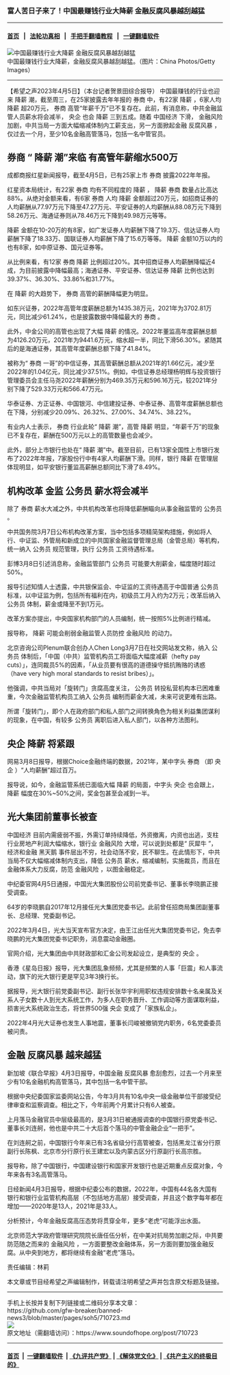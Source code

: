### 富人苦日子来了！中国最赚钱行业大降薪 金融反腐风暴越刮越猛
------------------------

#### [首页](https://github.com/gfw-breaker/banned-news3/blob/master/README.md) &nbsp;&nbsp;|&nbsp;&nbsp; [法轮功真相](https://github.com/begood0513/basic/blob/master/README.md)  &nbsp;&nbsp;|&nbsp;&nbsp; [手把手翻墙教程](https://github.com/gfw-breaker/guides/wiki)  &nbsp;&nbsp;|&nbsp;&nbsp; [一键翻墙软件](https://github.com/gfw-breaker/nogfw/blob/master/README.md)  



<div><img alt="中国最赚钱行业大降薪 金融反腐风暴越刮越猛" src="https://img.soundofhope.org/2023-04/1680728293923.jpg"/>
<br/><figcaption class="caption">
 中国最赚钱行业大降薪，金融反腐风暴越刮越猛。（图片：China Photos/Getty Images）
</figcaption></div><hr/>


<div><div class="Content__Wrapper sc-1bvya0-0 elmmKw article_body" data-checkusr="" itemprop="articleBody">
 <div id="post_place_1">
 </div>
 <p class="meta-top">
  <span class="meta">
   【希望之声2023年4月5日】（本台记者贺景田综合报导）
  </span>
  中国最赚钱的行业也迎来
  <ok href="/term/189272">
   降薪
  </ok>
  潮，截至周三，在25家披露去年年报的
  <ok href="/term/317323">
   券商
  </ok>
  中，有22家
  <ok href="/term/189272">
   降薪
  </ok>
  ，6家人均
  <ok href="/term/189272">
   降薪
  </ok>
  超20万元，
  <ok href="/term/317323">
   券商
  </ok>
  高管“年薪千万”已不复存在。此前，有消息称，中共金融监管人员薪水将会减半，
  <ok href="/term/125945">
   央企
  </ok>
  也会
  <ok href="/term/189272">
   降薪
  </ok>
  三到五成。随着
  <ok href="/term/2423">
   中国经济
  </ok>
  下滑，
  <ok href="/term/19163">
   金融风险
  </ok>
  加剧，中共当局一方面大幅缩减体制内工薪支出，另一方面掀起金融
  <ok href="/term/43695">
   反腐风暴
  </ok>
  ，仅过去一个月，至少10名金融高管落马，包括一名中管官员。
 </p>
 <h2>
  <strong>
   <ok href="/term/317323">
    券商
   </ok>
   “
   <ok href="/term/189272">
    降薪
   </ok>
   潮”来临 有高管年薪缩水500万
  </strong>
 </h2>
 <p>
  成都商报红星新闻报导，截至4月5日，已有25家上市
  <ok href="/term/317323">
   券商
  </ok>
  披露2022年年报。
 </p>
 <p>
  红星资本局统计，有22家
  <ok href="/term/317323">
   券商
  </ok>
  均有不同程度的
  <ok href="/term/189272">
   降薪
  </ok>
  ，
  <ok href="/term/189272">
   降薪
  </ok>
  <ok href="/term/317323">
   券商
  </ok>
  数量占比高达88%。从绝对金额来看，有6家
  <ok href="/term/317323">
   券商
  </ok>
  人均
  <ok href="/term/189272">
   降薪
  </ok>
  金额超过20万元，如招商证券的人均薪酬从77.97万元下降至47.27万元、平安证券的人均薪酬从88.08万元下降到58.26万元、海通证券则从78.46万元下降到49.98万元等等。
 </p>
 <p>
  <ok href="/term/189272">
   降薪
  </ok>
  金额在10-20万的有8家，如广发证券人均薪酬下降了19.3万、信达证券人均薪酬下降了18.33万、国联证券人均薪酬下降了15.6万等等。
  <ok href="/term/189272">
   降薪
  </ok>
  金额10万以内的也有8家，如中原证券、国元证券等。
 </p>
 <p>
  从比例来看，有12家
  <ok href="/term/317323">
   券商
  </ok>
  <ok href="/term/189272">
   降薪
  </ok>
  比例超过20%。其中招商证券人均薪酬降幅近4成，为目前披露中降幅最高；海通证券、平安证券、信达证券
  <ok href="/term/189272">
   降薪
  </ok>
  比例也达到39.37%、36.30%、33.86%和31.77%。
 </p>
 <p>
  在
  <ok href="/term/189272">
   降薪
  </ok>
  的大趋势下，
  <ok href="/term/317323">
   券商
  </ok>
  高管的薪酬降幅更为明显。
 </p>
 <p>
  如东兴证券，2022年高管年度薪酬总额为1435.38万元，2021年为3702.81万元，同比减少61.24%，也是披露数据中降幅最大的
  <ok href="/term/317323">
   券商
  </ok>
  。
 </p>
 <p>
  此外，中金公司的高管也出现了大幅
  <ok href="/term/189272">
   降薪
  </ok>
  的情况。2022年董监高年度薪酬总额为4126.20万元，2021年为9441.6万元，缩水超一半，同比下滑56.30%。紧随其后的是海通证券，其高管年度薪酬总额下降了41.84%。
 </p>
 <p>
  被称为“
  <ok href="/term/317323">
   券商
  </ok>
  一哥”的中信证券，其高管薪酬总额从2021年的1.66亿元，减少至2022年的1.04亿元，同比减少37.51%。例如，中信证券总经理杨明辉与投资银行管理委员会主任马尧2022年薪酬分别为469.35万元和596.16万元，较2021年分别下降了529.33万元和566.47万元。
 </p>
 <p>
  华泰证券、方正证券、中国银河、中信建投证券、中泰证券、高管年度薪酬总额也在下降，分别减少20.09%、26.32%、27.00%、34.74%、38.22%。
 </p>
 <p>
  有业内人士表示，
  <ok href="/term/317323">
   券商
  </ok>
  行业此轮“
  <ok href="/term/189272">
   降薪
  </ok>
  潮”，高管
  <ok href="/term/189272">
   降薪
  </ok>
  明显，“年薪千万”的现象已不复存在，薪酬在500万元以上的高管数量也会减少。
 </p>
 <p>
  此外，部分上市银行也处在“
  <ok href="/term/189272">
   降薪
  </ok>
  潮”中。截至目前，已有13家全国性上市银行发布了2022年年报，7家股份行中有4家人均薪酬下滑。同样，银行
  <ok href="/term/189272">
   降薪
  </ok>
  在管理层体现明显，如平安银行董监高薪酬总额同比下滑了8.49%。
 </p>
 <h2>
  <strong>
   机构改革 金监
   <ok href="/term/10672">
    公务员
   </ok>
   薪水将会减半
  </strong>
 </h2>
 <p>
  除了
  <ok href="/term/317323">
   券商
  </ok>
  薪水大减之外，中共机构改革也将降低薪酬瞄向从事金融监管的
  <ok href="/term/10672">
   公务员
  </ok>
  。
 </p>
 <p>
  中共国务院3月7日公布机构改革方案，当中包括多项精简架构措施，例如将人行、中证监、外管局和新成立的中共国家金融监督管理总局（金管总局）等机构，统一纳入
  <ok href="/term/10672">
   公务员
  </ok>
  规范管理，执行
  <ok href="/term/10672">
   公务员
  </ok>
  工资待遇标准。
 </p>
 <p>
  彭博3月8日引述消息称，金融监管部门
  <ok href="/term/10672">
   公务员
  </ok>
  可能要大削薪金，幅度随时超过50%。
 </p>
 <p>
  报导引述知情人士透露，中共银保监会、中证监的工资待遇高于中国普通
  <ok href="/term/10672">
   公务员
  </ok>
  标准，以中证监为例，包括所有福利在内，初级员工月入约为2万元；改革后纳入
  <ok href="/term/10672">
   公务员
  </ok>
  体制，薪金或降至不到1万元。
 </p>
 <p>
  改革方案亦提出，中央国家机构部门的人员编制，统一按照5%比例进行精减。
 </p>
 <p>
  报导称，
  <ok href="/term/189272">
   降薪
  </ok>
  可能会削弱金融监管人员防控
  <ok href="/term/19163">
   金融风险
  </ok>
  的动力。
 </p>
 <p>
  北京咨询公司Plenum联合创办人Chen Long3月7日在社交网站发文称，纳入
  <ok href="/term/10672">
   公务员
  </ok>
  体制后，「中国（中共）监管机构员工将面临大幅度减薪（hefty pay cuts）」，连同裁员5%的因素，「从业员要有很高的道德操守抵抗贿赂的诱惑（have very high moral standards to resist bribes）」。
 </p>
 <p>
  他强调，中共当局对「旋转门」贪腐高度关注，
  <ok href="/term/10672">
   公务员
  </ok>
  转投私营机构本已困难重重，今次金融监管机构员工纳入
  <ok href="/term/10672">
   公务员
  </ok>
  编制而薪金大减，未来可说更难有出路。
 </p>
 <p>
  所谓「旋转门」，即个人在政府部门和私人部门之间转换角色为相关利益集团谋利的现象，在中国，有较多
  <ok href="/term/10672">
   公务员
  </ok>
  离职后进入私人部门，以各种方法图利。
 </p>
 <h2>
  <strong>
   <ok href="/term/125945">
    央企
   </ok>
   <ok href="/term/189272">
    降薪
   </ok>
   将紧跟
  </strong>
 </h2>
 <p>
  网易3月8日报导，根据Choice金融终端的数据，2021年，某中字头
  <ok href="/term/317323">
   券商
  </ok>
  （即
  <ok href="/term/125945">
   央企
  </ok>
  ）“人均薪酬”超过百万。
 </p>
 <p>
  报导说，如今，金融监管系统已面临大幅
  <ok href="/term/189272">
   降薪
  </ok>
  的局面，中字头
  <ok href="/term/125945">
   央企
  </ok>
  也会跟上，
  <ok href="/term/189272">
   降薪
  </ok>
  幅度在30%~50%之间，奖金包甚至会减到一半。
 </p>
 <h2>
  <strong>
   光大集团前董事长被查
  </strong>
 </h2>
 <p>
  <ok href="/term/2423">
   中国经济
  </ok>
  目前内需疲弱不振，外需订单持续降低，外资撤离，内资也出逃，支柱行业房地产利润大幅缩水，银行业
  <ok href="/term/19163">
   金融风险
  </ok>
  大增，可以说到处都是“
  <ok href="/term/63737">
   灰犀牛
  </ok>
  ”，经济和金融
  <ok href="/term/10776">
   黑天鹅
  </ok>
  事件层出不穷，社会动荡不安，民不聊生。在此情形下，中共当局不仅大幅缩减体制内支出，降低
  <ok href="/term/10672">
   公务员
  </ok>
  薪水，缩减编制，实施裁员，而且在金融体系大力反腐，防范
  <ok href="/term/19163">
   金融风险
  </ok>
  ，以图金融稳定。
 </p>
 <p>
  中纪委官网4月5日通报，中国光大集团股份公司前党委书记、董事长李晓鹏正接受调查。
 </p>
 <p>
  64岁的李晓鹏自2017年12月接任光大集团党委书记。此前曾任招商局集团副董事长、总经理、党委副书记。
 </p>
 <p>
  2022年3月4日，光大当天宣布官方决定，由王江出任光大集团党委书记，免去李晓鹏的光大集团党委书记职务，消息震动金融圈。
 </p>
 <p>
  官网介绍，光大集团由中共财政部和汇金公司发起设立，是典型的
  <ok href="/term/125945">
   央企
  </ok>
  。
 </p>
 <p>
  香港《星岛日报》报导，光大集团乱象频频，尤其是频繁的人事「巨震」和人事流动，旗下的光大银行更是罕见3年3换行长。
 </p>
 <p>
  据报导，光大银行前党委副书记、副行长张华宇利用职权违规安排数十名亲属及关系人子女数十人到光大系统工作，为多人在职务晋升、工作调动等方面谋取利益，损害光大系统政治生态，将世界500强
  <ok href="/term/125945">
   央企
  </ok>
  变成了「家族私企」。
 </p>
 <p>
  2022年4月光大证券也发生人事地震，董事长闫峻被撤销党内职务，6名党委委员被问责。
 </p>
 <h2>
  <strong>
   金融
   <ok href="/term/43695">
    反腐风暴
   </ok>
   越来越猛
  </strong>
 </h2>
 <p>
  新加坡《联合早报》4月3日报导，中国金融
  <ok href="/term/43695">
   反腐风暴
  </ok>
  愈刮愈烈，过去一个月来至少有10名金融机构高管落马，其中包括一名中管干部。
 </p>
 <p>
  根据中央纪委国家监委网站公告，今年3月共有10名中央一级金融单位干部接受纪律审查和监察调查。相比之下，今年前两个月累计只有6人被查。
 </p>
 <p>
  上月落马金融官员中层级最高的，是3月31日被通报调查的中国银行原党委书记、董事长刘连舸，他也是中共二十大后首个落马的中管金融企业“一把手”。
 </p>
 <p>
  在刘连舸之前，中国银行今年来已有3名省级分行高管被查，包括黑龙江省分行原副行长陈枫、北京市分行原行长王建宏以及内蒙古区分行原副行长高宗胜。
 </p>
 <p>
  报导称，除了中国银行，中国建设银行和国家开发银行也是近期重点反腐对象，今年来各有3名高管落马。
 </p>
 <p>
  日经新闻4月3日报导，根据中纪委公布的数据，2022年，中国有44名各大国有银行和银行业监管机构高层（不包括地方高层）接受调查，并且这个数字每年都在增加——2020年是13人，2021年是33人。
 </p>
 <p>
  分析预计，今年金融反腐高压态势将贯穿全年，更多“老虎”可能浮出水面。
 </p>
 <p>
  北京师范大学政府管理研究院院长唐任伍分析，在中美对抗局势加剧之际，中共要防范随之而来的
  <ok href="/term/19163">
   金融风险
  </ok>
  ，一方面要整改金融体系，另一方面则要加强金融反腐。从中央到地方，都将继续有金融“老虎”落马。
 </p>
 <p class="meta-btm">
  责任编辑：林莉
 </p>
 <p class="meta-btm">
  本文章或节目经希望之声编辑制作，转载请注明希望之声并包含原文标题及链接。
 </p>
</div>
</div>
<hr/>
手机上长按并复制下列链接或二维码分享本文章：<br/>
https://github.com/gfw-breaker/banned-news3/blob/master/pages/soh5/710723.md <br/>
<a href='https://github.com/gfw-breaker/banned-news3/blob/master/pages/soh5/710723.md'><img src='https://github.com/gfw-breaker/banned-news3/blob/master/pages/soh5/710723.md.png'/></a> <br/>
原文地址（需翻墙访问）：https://www.soundofhope.org/post/710723


------------------------
#### [首页](https://github.com/gfw-breaker/banned-news3/blob/master/README.md) &nbsp;|&nbsp; [一键翻墙软件](https://github.com/gfw-breaker/nogfw/blob/master/README.md) &nbsp;| [《九评共产党》](https://github.com/gfw-breaker/9ping.md/blob/master/README.md#九评之一评共产党是什么) | [《解体党文化》](https://github.com/gfw-breaker/jtdwh.md/blob/master/README.md) | [《共产主义的终极目的》](https://github.com/gfw-breaker/gczydzjmd.md/blob/master/README.md)


<img src='http://gfw-breaker.win/banned-news3/pages/soh5/710723.md' width='0px' height='0px'/>